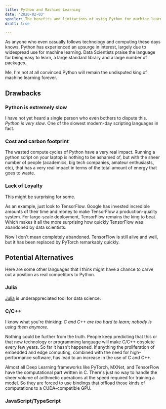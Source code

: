 ```yaml
---
title: Python and Machine Learning
date: '2020-02-03'
spoiler: The benefits and limitations of using Python for machine learning.
draft: true

---
```


As anyone who even casually follows technology and computing these days knows, Python has experienced an upsurge in interest, largely due to widespread use for machine learning. Data Scientists praise the language for being easy to learn, a large standard library and a large number of packages.

Me, I'm not at all convinced Python will remain the undisputed king of machine learning forever. 


## Drawbacks

### Python is extremely slow

I have not yet heard a single person who even bothers to dispute this. *Python is very slow*. One of the slowest modern-day scripting languages in fact.

### Cost and carbon footprint

The wasted compute cycles of Python have a very real impact. Running a python script on your laptop is nothing to be ashamed of, but with the sheer number of people (academics, big tech companies, amateur enthusiasts, etc), that has a very real impact in terms of the total amount of energy that goes to waste.

### Lack of Loyalty

This might be surprising for some.

As an example, just look to TensorFlow. Google has invested incredible amounts of their time and money to make TensorFlow a production-quality system. For large-scale deployment, TensorFlow remains the king to beat. Which makes it all the more surprising how quickly TensorFlow was abandoned by data scientists.

Now I don't mean completely abandoned. TensorFlow is still alive and well, but it has been replaced by PyTorch remarkably quickly.


## Potential Alternatives

Here are some other languages that I think might have a chance to carve out a position as real competitors to Python.

### Julia

[Julia](https://en.wikipedia.org/wiki/Julia_(programming_language)) is underappreciated tool for data science. 

### C/C++

I know what you're thinking: *C and C++ are too hard to learn; nobody is using them anymore.*

Nothing could be further from the truth. People keep predicting that this or that new technology or programming language will make C/C++ obsolete every few years. So far it hasn't happened. If anything the proliferation of embedded and edge computing, combined with the need for high-performance software, has lead to an increase in the use of C and C++.

Almost all Deep Learning frameworks like PyTorch, MXNet, and TensorFlow have the computational part written in C. There's just no way to handle the sheer volume of arithmetic operations at the speed required for training a model. So they are forced to use bindings that offload those kinds of computations to a CUDA-compatible GPU.




### JavaScript/TypeScript

